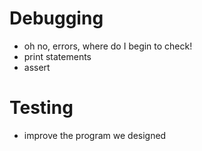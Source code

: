 # Debugging
* oh no, errors, where do I begin to check!
* print statements
* assert

# Testing
* improve the program we designed
